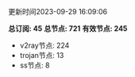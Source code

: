 更新时间2023-09-29 16:09:06

**总订阅: 45**
**总节点: 721**
**有效节点: 245**
- v2ray节点: 224
- trojan节点: 13
- ss节点: 8
